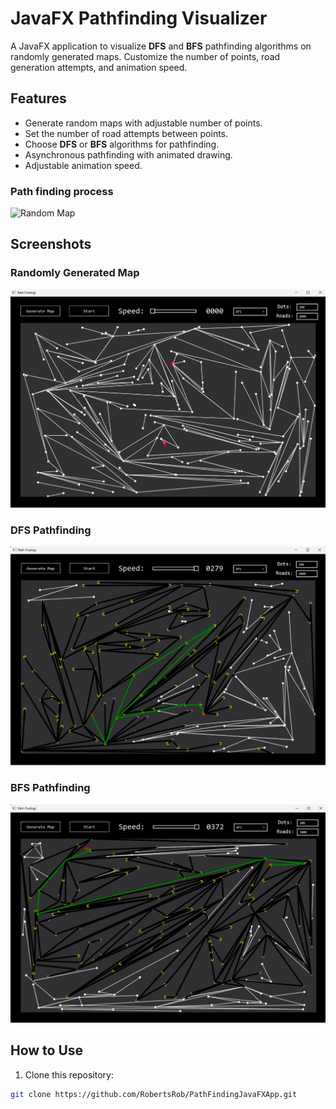 # JavaFX Pathfinding Visualizer

A JavaFX application to visualize **DFS** and **BFS** pathfinding algorithms on randomly generated maps. Customize the number of points, road generation attempts, and animation speed.


## Features

- Generate random maps with adjustable number of points.
- Set the number of road attempts between points.
- Choose **DFS** or **BFS** algorithms for pathfinding.
- Asynchronous pathfinding with animated drawing.
- Adjustable animation speed.

### Path finding process
![Random Map](img/pathFindinGif.png)


## Screenshots

### Randomly Generated Map
![Random Map](img/randomMap.png)

### DFS Pathfinding
![DFS Example](img/dfs.png)

### BFS Pathfinding
![BFS Example](img/bfs.png)


## How to Use

1. Clone this repository:

```bash
git clone https://github.com/RobertsRob/PathFindingJavaFXApp.git
```
